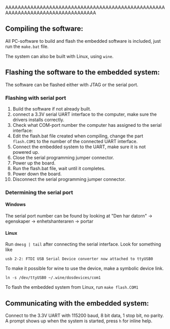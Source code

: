 AAAAAAAAAAAAAAAAAAAAAAAAAAAAAAAAAAAAAAAAAAAAAAAAAAAAAAAAAAAAAAAAAAAAAAAAAAAAAAAA


## Compiling the software:

All PC-software to build and flash the embedded software is included,
just run the `make.bat` file.

The system can also be built with Linux, using `wine`.

## Flashing the software to the embedded system:

The software can be flashed either with JTAG or the serial port.

### Flashing with serial port
1. Build the software if not already built.
2. connect a 3.3V serial UART interface to the computer, make sure the drivers
   installs correctly.
3. Check what COM-port number the computer has assigned to the serial interface:
4. Edit the flash.bat file created when compiling, change the part `flash.COM1`
   to the number of the connected UART interface.
5. Connect the embedded system to the UART, make sure it is not powered up.
6. Close the serial programming jumper connector.
7. Power up the board.
8. Run the flash.bat file, wait until it completes.
9. Power down the board.
10. Disconnect the serial programming jumper connector.

### Determining the serial port
#### Windows
The serial port number can be found by looking at
      "Den har datorn" -> egenskaper -> enhetshanteraren -> portar

#### Linux
Run `dmesg | tail` after connecting the serial interface. Look for something
like

`usb 2-2: FTDI USB Serial Device converter now attached to ttyUSB0`

To make it possible for wine to use the device, make a symbolic device link.

`ln -s /dev/ttyUSB0 ~/.wine/dosdevices/com1`

To flash the embedded system from Linux, run `make flash.COM1`

## Communicating with the embedded system:
   Connect to the 3.3V UART with 115200 baud, 8 bit data, 1 stop bit, no parity.
   A prompt shows up when the system is started, press `h` for inline help.


